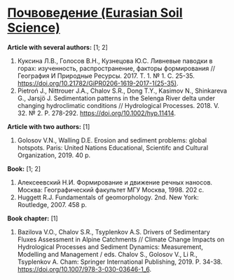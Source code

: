 # [Почвоведение (Eurasian Soil Science)](http://eurasian-soil-science.info/index.php/ru/)

**Article with several authors:**
[1; 2]

1.	Куксина Л.В., Голосов В.Н., Кузнецова Ю.С. Ливневые паводки в горах: изученность, распространение, факторы формирования // География И Природные Ресурсы. 2017. Т. 1. № 1. С. 25-35. https://doi.org/10.21782/GiPR0206-1619-2017-1(25-35).
2.	Pietroń J., Nittrouer J.A., Chalov S.R., Dong T.Y., Kasimov N., Shinkareva G., Jarsjö J. Sedimentation patterns in the Selenga River delta under changing hydroclimatic conditions // Hydrological Processes. 2018. V. 32. № 2. P. 278-292. https://doi.org/10.1002/hyp.11414.

**Article with two authors:**
[1]

1.	Golosov V.N., Walling D.E. Erosion and sediment problems: global hotspots. Paris: United Nations Educational, Scientifc and Cultural Organization, 2019. 40 p.

**Book:**
[1; 2]

1.	Алексеевский Н.И. Формирование и движение речных наносов. Москва: Географический факультет МГУ Москва, 1998. 202 с.
2.	Huggett R.J. Fundamentals of geomorphology. 2nd. New York: Routledge, 2007. 458 p.


**Book chapter:**
[1]

1.	Bazilova V.O., Chalov S.R., Tsyplenkov A.S. Drivers of Sedimentary Fluxes Assessment in Alpine Catchments // Climate Change Impacts on Hydrological Processes and Sediment Dynamics: Measurement, Modelling and Management / eds. Chalov S., Golosov V., Li R., Tsyplenkov A. Cham: Springer International Publishing, 2019. P. 34-38. https://doi.org/10.1007/978-3-030-03646-1_6.

